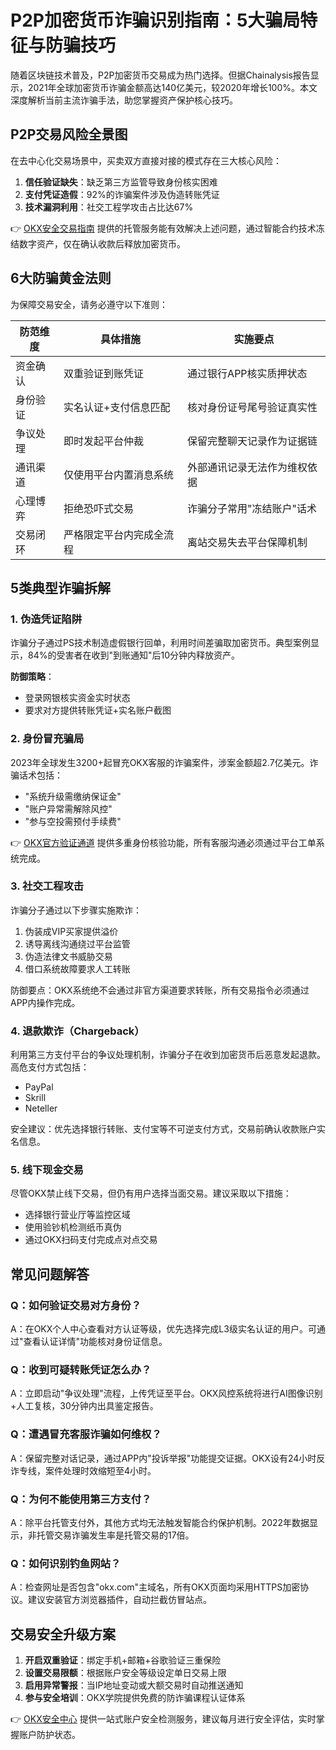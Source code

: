 # P2P加密货币诈骗识别指南：5大骗局特征与防骗技巧

随着区块链技术普及，P2P加密货币交易成为热门选择。但据Chainalysis报告显示，2021年全球加密货币诈骗金额高达140亿美元，较2020年增长100%。本文深度解析当前主流诈骗手法，助您掌握资产保护核心技巧。

## P2P交易风险全景图
在去中心化交易场景中，买卖双方直接对接的模式存在三大核心风险：
1. **信任验证缺失**：缺乏第三方监管导致身份核实困难
2. **支付凭证造假**：92%的诈骗案件涉及伪造转账凭证
3. **技术漏洞利用**：社交工程学攻击占比达67%

👉 [OKX安全交易指南](https://bit.ly/okx_welcome) 提供的托管服务能有效解决上述问题，通过智能合约技术冻结数字资产，仅在确认收款后释放加密货币。

## 6大防骗黄金法则
为保障交易安全，请务必遵守以下准则：

| 防范维度        | 具体措施                          | 实施要点                     |
|-----------------|-----------------------------------|------------------------------|
| 资金确认        | 双重验证到账凭证                 | 通过银行APP核实质押状态       |
| 身份验证        | 实名认证+支付信息匹配            | 核对身份证号尾号验证真实性   |
| 争议处理        | 即时发起平台仲裁                 | 保留完整聊天记录作为证据链   |
| 通讯渠道        | 仅使用平台内置消息系统           | 外部通讯记录无法作为维权依据 |
| 心理博弈        | 拒绝恐吓式交易                   | 诈骗分子常用"冻结账户"话术   |
| 交易闭环        | 严格限定平台内完成全流程         | 离站交易失去平台保障机制     |

## 5类典型诈骗拆解
### 1. 伪造凭证陷阱
诈骗分子通过PS技术制造虚假银行回单，利用时间差骗取加密货币。典型案例显示，84%的受害者在收到"到账通知"后10分钟内释放资产。

**防御策略**：
- 登录网银核实资金实时状态
- 要求对方提供转账凭证+实名账户截图

### 2. 身份冒充骗局
2023年全球发生3200+起冒充OKX客服的诈骗案件，涉案金额超2.7亿美元。诈骗话术包括：
- "系统升级需缴纳保证金"
- "账户异常需解除风控"
- "参与空投需预付手续费"

👉 [OKX官方验证通道](https://bit.ly/okx_welcome) 提供多重身份核验功能，所有客服沟通必须通过平台工单系统完成。

### 3. 社交工程攻击
诈骗分子通过以下步骤实施欺诈：
1. 伪装成VIP买家提供溢价
2. 诱导离线沟通绕过平台监管
3. 伪造法律文书威胁交易
4. 借口系统故障要求人工转账

防御要点：OKX系统绝不会通过非官方渠道要求转账，所有交易指令必须通过APP内操作完成。

### 4. 退款欺诈（Chargeback）
利用第三方支付平台的争议处理机制，诈骗分子在收到加密货币后恶意发起退款。高危支付方式包括：
- PayPal
- Skrill
- Neteller

安全建议：优先选择银行转账、支付宝等不可逆支付方式，交易前确认收款账户实名信息。

### 5. 线下现金交易
尽管OKX禁止线下交易，但仍有用户选择当面交易。建议采取以下措施：
- 选择银行营业厅等监控区域
- 使用验钞机检测纸币真伪
- 通过OKX扫码支付完成点对点交易

## 常见问题解答
### Q：如何验证交易对方身份？
A：在OKX个人中心查看对方认证等级，优先选择完成L3级实名认证的用户。可通过"查看认证详情"功能核对身份证信息。

### Q：收到可疑转账凭证怎么办？
A：立即启动"争议处理"流程，上传凭证至平台。OKX风控系统将进行AI图像识别+人工复核，30分钟内出具鉴定报告。

### Q：遭遇冒充客服诈骗如何维权？
A：保留完整对话记录，通过APP内"投诉举报"功能提交证据。OKX设有24小时反诈专线，案件处理时效缩短至4小时。

### Q：为何不能使用第三方支付？
A：除平台托管支付外，其他方式均无法触发智能合约保护机制。2022年数据显示，非托管交易诈骗发生率是托管交易的17倍。

### Q：如何识别钓鱼网站？
A：检查网址是否包含"okx.com"主域名，所有OKX页面均采用HTTPS加密协议。建议安装官方浏览器插件，自动拦截仿冒站点。

## 交易安全升级方案
1. **开启双重验证**：绑定手机+邮箱+谷歌验证三重保险
2. **设置交易限额**：根据账户安全等级设定单日交易上限
3. **启用异常警报**：当IP地址变动或大额交易时自动推送通知
4. **参与安全培训**：OKX学院提供免费的防诈骗课程认证体系

👉 [OKX安全中心](https://bit.ly/okx_welcome) 提供一站式账户安全检测服务，建议每月进行安全评估，实时掌握账户防护状态。
